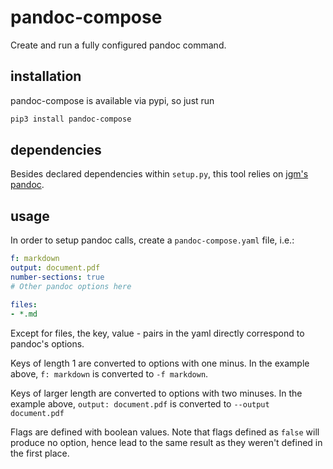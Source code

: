 # pandoc-compose

Create and run a fully configured pandoc command.

## installation

pandoc-compose is available via pypi, so just run

```bash
pip3 install pandoc-compose 
``` 

## dependencies

Besides declared dependencies within `setup.py`, this tool relies on [jgm's pandoc](https://pandoc.org).

## usage

In order to setup pandoc calls, create a `pandoc-compose.yaml` file, i.e.:

```yaml
f: markdown
output: document.pdf
number-sections: true
# Other pandoc options here

files:
- *.md
```

Except for files, the key, value - pairs in the yaml directly correspond to pandoc's options.

Keys of length 1 are converted to options with one minus.
In the example above, `f: markdown` is converted to `-f markdown`.

Keys of larger length are converted to options with two minuses.
In the example above, `output: document.pdf` is converted to `--output document.pdf`

Flags are defined with boolean values.
Note that flags defined as `false` will produce no option, hence lead to the same result as they weren't defined in the first place.
